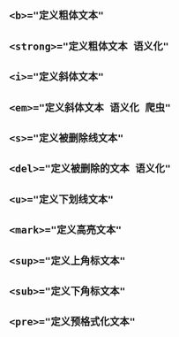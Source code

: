 `<b>="定义粗体文本"`
--

`<strong>="定义粗体文本 语义化"`
--

`<i>="定义斜体文本" `
--

`<em>="定义斜体文本 语义化 爬虫"`
--

`<s>="定义被删除线文本"`
--

`<del>="定义被删除的文本 语义化"`
--

`<u>="定义下划线文本"`
--

`<mark>="定义高亮文本"`
--

`<sup>="定义上角标文本"`
--

`<sub>="定义下角标文本"`
--

`<pre>="定义预格式化文本"`
--
